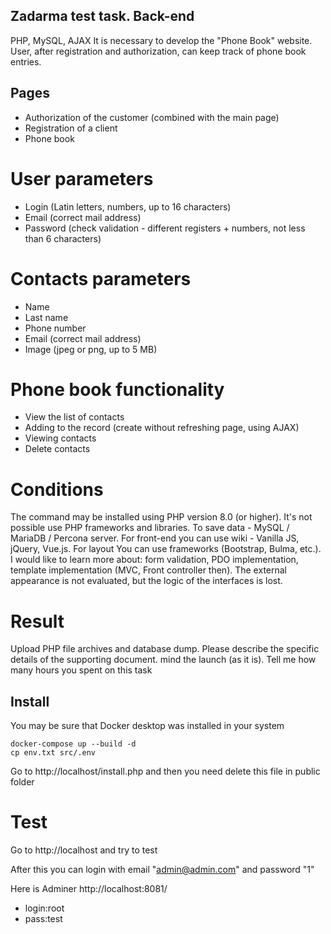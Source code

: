 ## Zadarma test task. Back-end

PHP, MySQL, AJAX
It is necessary to develop the "Phone Book" website. 
User, after registration and authorization,
 can keep track of phone book entries.

## Pages
- Authorization of the customer (combined with the main page)
- Registration of a client
- Phone book
# User parameters
- Login (Latin letters, numbers, up to 16 characters)
- Email (correct mail address)
- Password (check validation - different registers + numbers, not less than 6 characters)

# Contacts parameters
- Name
- Last name
- Phone number
- Email (correct mail address)
- Image (jpeg or png, up to 5 MB)
# Phone book functionality
- View the list of contacts
- Adding to the record (create without refreshing page, using AJAX)
- Viewing contacts
- Delete contacts
# Conditions
The command may be installed using PHP version 8.0 (or higher). It's not possible
use PHP frameworks and libraries. To save data - MySQL / MariaDB /
Percona server. For front-end you can use wiki - Vanilla JS, jQuery, Vue.js. For layout
You can use frameworks (Bootstrap, Bulma, etc.).
I would like to learn more about: form validation, PDO implementation, template implementation (MVC, Front
controller then). The external appearance is not evaluated, but the logic of the interfaces is lost.
# Result
Upload PHP file archives and database dump. Please describe the specific details of the supporting document.
mind the launch (as it is). Tell me how many hours you spent on this task

## Install 
You may be sure that Docker desktop was installed in your system
    
    docker-compose up --build -d
    cp env.txt src/.env

Go to http://localhost/install.php and then you need delete this file in public folder

# Test

Go to http://localhost and try to test

After this you can login with email "admin@admin.com" and password "1"

Here is Adminer http://localhost:8081/
- login:root
- pass:test


